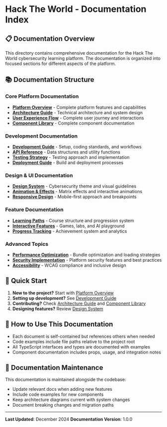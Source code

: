 # Hack The World - Documentation Index

## 📋 Documentation Overview

This directory contains comprehensive documentation for the Hack The World cybersecurity learning platform. The documentation is organized into focused sections for different aspects of the platform.

## 📚 Documentation Structure

### Core Platform Documentation

- **[Platform Overview](./01-platform-overview.md)** - Complete platform features and capabilities
- **[Architecture Guide](./02-architecture.md)** - Technical architecture and system design
- **[User Experience Flow](./03-user-experience.md)** - Complete user journey and interactions
- **[Component Library](./04-component-library.md)** - Complete component documentation

### Development Documentation

- **[Development Guide](./05-development-guide.md)** - Setup, coding standards, and workflows
- **[API Reference](./06-api-reference.md)** - Data structures and utility functions
- **[Testing Strategy](./07-testing-strategy.md)** - Testing approach and implementation
- **[Deployment Guide](./08-deployment.md)** - Build and deployment processes

### Design & UI Documentation

- **[Design System](./09-design-system.md)** - Cybersecurity theme and visual guidelines
- **[Animation & Effects](./10-animation-effects.md)** - Matrix effects and interactive animations
- **[Responsive Design](./11-responsive-design.md)** - Mobile-first approach and breakpoints

### Feature Documentation

- **[Learning Paths](./12-learning-paths.md)** - Course structure and progression system
- **[Interactive Features](./13-interactive-features.md)** - Games, labs, and AI playground
- **[Progress Tracking](./14-progress-tracking.md)** - Achievement system and analytics

### Advanced Topics

- **[Performance Optimization](./15-performance.md)** - Bundle optimization and loading strategies
- **[Security Implementation](./16-security.md)** - Platform security features and best practices
- **[Accessibility](./17-accessibility.md)** - WCAG compliance and inclusive design

## 🚀 Quick Start

1. **New to the project?** Start with [Platform Overview](./01-platform-overview.md)
2. **Setting up development?** See [Development Guide](./05-development-guide.md)
3. **Contributing?** Check [Architecture Guide](./02-architecture.md) and [Component Library](./04-component-library.md)
4. **Designing features?** Review [Design System](./09-design-system.md)

## 📖 How to Use This Documentation

- Each document is self-contained but references others when needed
- Code examples include file paths relative to the project root
- All TypeScript interfaces and types are documented with examples
- Component documentation includes props, usage, and integration notes

## 🔄 Documentation Maintenance

This documentation is maintained alongside the codebase:

- Update relevant docs when adding new features
- Include code examples for new components
- Keep architecture diagrams current with system changes
- Document breaking changes and migration paths

---

**Last Updated**: December 2024
**Documentation Version**: 1.0.0
